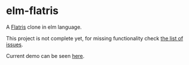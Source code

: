 # elm-flatris
A [Flatris](https://github.com/skidding/flatris) clone in elm language.

This project is not complete yet, for missing functionality check [the list of issues](https://github.com/w0rm/elm-flatris/issues). 

Current demo can be seen [here](unsoundscapes.com/flatris.html).
